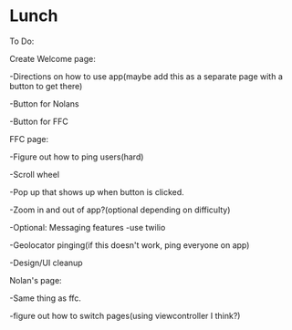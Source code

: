 # Lunch
To Do:

Create Welcome page:

-Directions on how to use app(maybe add this as a separate page with a button to get there)

-Button for Nolans

-Button for FFC

FFC page:

-Figure out how to ping users(hard)

-Scroll wheel

-Pop up that shows up when button is clicked.

-Zoom in and out of app?(optional depending on difficulty)

-Optional: Messaging features -use twilio

-Geolocator pinging(if this doesn't work, ping everyone on app)

-Design/UI cleanup

Nolan's page:

-Same thing as ffc.

-figure out how to switch pages(using viewcontroller I think?)
